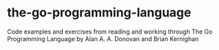 # the-go-programming-language
Code examples and exercises from reading and working through The Go Programming Language by Alan A. A. Donovan and Brian Kernighan
